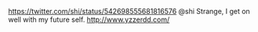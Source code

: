 https://twitter.com/shi/status/542698555681816576 @shi Strange, I get on well with my future self. http://www.yzzerdd.com/